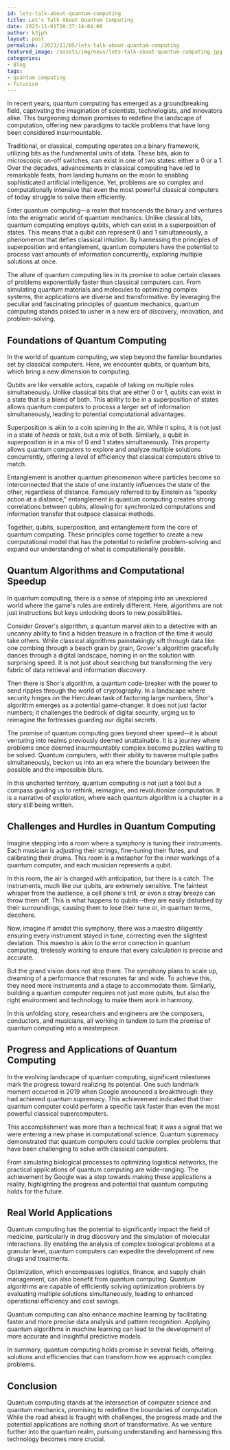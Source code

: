 ```yaml
---
id: lets-talk-about-quantum-computing
title: Let's Talk About Quantum Computing
date: 2023-11-01T20:37:14-04:00
author: k3jph
layout: post
permalink: /2023/11/05/lets-talk-about-quantum-computing
featured_image: /assets/img/news/lets-talk-about-quantum-computing.jpg
categories:
- Blog 
tags:
- quantum computing
- futurism
---
```


In recent years, quantum computing has emerged as a groundbreaking field,
captivating the imagination of scientists, technologists, and innovators alike.
This burgeoning domain promises to redefine the landscape of computation,
offering new paradigms to tackle problems that have long been considered
insurmountable.

Traditional, or classical, computing operates on a binary framework, utilizing
bits as the fundamental units of data. These bits, akin to microscopic on-off
switches, can exist in one of two states: either a 0 or a 1. Over the decades,
advancements in classical computing have led to remarkable feats, from landing
humans on the moon to enabling sophisticated artificial intelligence. Yet,
problems are so complex and computationally intensive that even the most
powerful classical computers of today struggle to solve them efficiently.

Enter quantum computing—a realm that transcends the binary and ventures into the
enigmatic world of quantum mechanics. Unlike classical bits, quantum computing
employs qubits, which can exist in a superposition of states. This means that a
qubit can represent 0 and 1 simultaneously, a phenomenon that defies classical
intuition. By harnessing the principles of superposition and entanglement,
quantum computers have the potential to process vast amounts of information
concurrently, exploring multiple solutions at once.

The allure of quantum computing lies in its promise to solve certain classes of
problems exponentially faster than classical computers can. From simulating
quantum materials and molecules to optimizing complex systems, the applications
are diverse and transformative. By leveraging the peculiar and fascinating
principles of quantum mechanics, quantum computing stands poised to usher in a
new era of discovery, innovation, and problem-solving.

## Foundations of Quantum Computing

In the world of quantum computing, we step beyond the familiar boundaries set by
classical computers. Here, we encounter qubits, or quantum bits, which bring a
new dimension to computing.

Qubits are like versatile actors, capable of taking on multiple roles
simultaneously. Unlike classical bits that are either 0 or 1, qubits can exist
in a state that is a blend of both. This ability to be in a superposition of
states allows quantum computers to process a larger set of information
simultaneously, leading to potential computational advantages.

Superposition is akin to a coin spinning in the air. While it spins, it is not
just in a state of _heads_ or _tails_, but a mix of both. Similarly, a qubit in
superposition is in a mix of 0 and 1 states simultaneously. This property allows
quantum computers to explore and analyze multiple solutions concurrently,
offering a level of efficiency that classical computers strive to match.

Entanglement is another quantum phenomenon where particles become so
interconnected that the state of one instantly influences the state of the
other, regardless of distance. Famously referred to by Einstein as "spooky
action at a distance," entanglement in quantum computing creates strong
correlations between qubits, allowing for synchronized computations and
information transfer that outpace classical methods.

Together, qubits, superposition, and entanglement form the core of quantum
computing. These principles come together to create a new computational model
that has the potential to redefine problem-solving and expand our understanding
of what is computationally possible.

## Quantum Algorithms and Computational Speedup

In quantum computing, there is a sense of stepping into an unexplored world
where the game's rules are entirely different. Here, algorithms are not just
instructions but keys unlocking doors to new possibilities.

Consider Grover's algorithm, a quantum marvel akin to a detective with an
uncanny ability to find a hidden treasure in a fraction of the time it would
take others. While classical algorithms painstakingly sift through data like one
combing through a beach grain by grain, Grover's algorithm gracefully dances
through a digital landscape, homing in on the solution with surprising speed. It
is not just about searching but transforming the very fabric of data retrieval
and information discovery.

Then there is Shor's algorithm, a quantum code-breaker with the power to send
ripples through the world of cryptography. In a landscape where security hinges
on the Herculean task of factoring large numbers, Shor's algorithm emerges as a
potential game-changer. It does not just factor numbers; it challenges the
bedrock of digital security, urging us to reimagine the fortresses guarding our
digital secrets.

The promise of quantum computing goes beyond sheer speed--it is about venturing
into realms previously deemed unattainable. It is a journey where problems once
deemed insurmountably complex become puzzles waiting to be solved. Quantum
computers, with their ability to traverse multiple paths simultaneously, beckon
us into an era where the boundary between the possible and the impossible blurs.

In this uncharted territory, quantum computing is not just a tool but a compass
guiding us to rethink, reimagine, and revolutionize computation. It is a
narrative of exploration, where each quantum algorithm is a chapter in a story
still being written.

## Challenges and Hurdles in Quantum Computing

Imagine stepping into a room where a symphony is tuning their instruments. Each
musician is adjusting their strings, fine-tuning their flutes, and calibrating
their drums. This room is a metaphor for the inner workings of a quantum
computer, and each musician represents a qubit.

In this room, the air is charged with anticipation, but there is a catch. The
instruments, much like our qubits, are extremely sensitive. The faintest whisper
from the audience, a cell phone's trill, or even a stray breeze can throw them
off. This is what happens to qubits--they are easily disturbed by their
surroundings, causing them to lose their tune or, in quantum terms, decohere.

Now, imagine if amidst this symphony, there was a maestro diligently ensuring
every instrument stayed in tune, correcting even the slightest deviation. This
maestro is akin to the error correction in quantum computing, tirelessly working
to ensure that every calculation is precise and accurate.

But the grand vision does not stop there. The symphony plans to scale up,
dreaming of a performance that resonates far and wide. To achieve this, they
need more instruments and a stage to accommodate them. Similarly, building a
quantum computer requires not just more qubits, but also the right environment
and technology to make them work in harmony.

In this unfolding story, researchers and engineers are the composers,
conductors, and musicians, all working in tandem to turn the promise of quantum
computing into a masterpiece.

## Progress and Applications of Quantum Computing

In the evolving landscape of quantum computing, significant milestones mark the
progress toward realizing its potential. One such landmark moment occurred in
2019 when Google announced a breakthrough: they had achieved quantum supremacy.
This achievement indicated that their quantum computer could perform a specific
task faster than even the most powerful classical supercomputers.

This accomplishment was more than a technical feat; it was a signal that we were
entering a new phase in computational science. Quantum supremacy demonstrated
that quantum computers could tackle complex problems that have been challenging
to solve with classical computers.

From simulating biological processes to optimizing logistical networks, the
practical applications of quantum computing are wide-ranging. The achievement by
Google was a step towards making these applications a reality, highlighting the
progress and potential that quantum computing holds for the future.

## Real World Applications

Quantum computing has the potential to significantly impact the field of
medicine, particularly in drug discovery and the simulation of molecular
interactions. By enabling the analysis of complex biological problems at a
granular level, quantum computers can expedite the development of new drugs and
treatments.

Optimization, which encompasses logistics, finance, and supply chain management,
can also benefit from quantum computing. Quantum algorithms are capable of
efficiently solving optimization problems by evaluating multiple solutions
simultaneously, leading to enhanced operational efficiency and cost savings.

Quantum computing can also enhance machine learning by facilitating faster and
more precise data analysis and pattern recognition. Applying quantum algorithms
in machine learning can lead to the development of more accurate and insightful
predictive models.

In summary, quantum computing holds promise in several fields, offering
solutions and efficiencies that can transform how we approach complex problems.

## Conclusion

Quantum computing stands at the intersection of computer science and quantum
mechanics, promising to redefine the boundaries of computation. While the road
ahead is fraught with challenges, the progress made and the potential
applications are nothing short of transformative. As we venture further into the
quantum realm, pursuing understanding and harnessing this technology becomes
more crucial.
